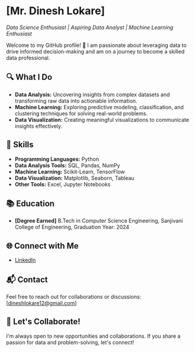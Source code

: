 # [Mr. Dinesh Lokare]
*Data Science Enthusiast | Aspiring Data Analyst | Machine Learning Enthusiast*

Welcome to my GitHub profile! 👋 I am passionate about leveraging data to drive informed decision-making and am on a journey to become a skilled data professional.

## 🔍 What I Do
- **Data Analysis:** Uncovering insights from complex datasets and transforming raw data into actionable information.
- **Machine Learning:** Exploring predictive modeling, classification, and clustering techniques for solving real-world problems.
- **Data Visualization:** Creating meaningful visualizations to communicate insights effectively.

## 🌱 Skills
- **Programming Languages:** Python
- **Data Analysis Tools:** SQL, Pandas, NumPy
- **Machine Learning:** Scikit-Learn, TensorFlow
- **Data Visualization:** Matplotlib, Seaborn, Tableau
- **Other Tools:** Excel, Jupyter Notebooks

## 📚 Education
- **[Degree Earned]** B.Tech in Computer Science Engineering, Sanjivani College of Engineering, Graduation Year: 2024

## 🌐 Connect with Me
- [LinkedIn](https://www.linkedin.com/in/dinesh-lokare-91855422b/)

## 📬 Contact
Feel free to reach out for collaborations or discussions: [dineshlokare12@gmail.com]

## 🙌 Let's Collaborate!
I'm always open to new opportunities and collaborations. If you share a passion for data and problem-solving, let's connect!

